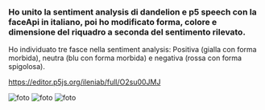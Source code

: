 ### Ho unito la sentiment analysis di dandelion e p5 speech con la faceApi in italiano, poi ho modificato forma, colore e dimensione del riquadro a seconda del sentimento rilevato. 
Ho individuato tre fasce nella sentiment analysis: Positiva (gialla con forma morbida), neutra (blu con forma morbida) e negativa (rossa con forma spigolosa).


https://editor.p5js.org/ileniab/full/O2su00JMJ 


![foto](https://github.com/ileniab/archive/blob/master/ileniab/INVISIBLE/6.Prove_Algoritmi_2/ITALIANO_SentimentAnalysis%2BFaceApi_Video%2BP5speech/it_faceApi-dand-speech_1.png)
![foto](https://github.com/ileniab/archive/blob/master/ileniab/INVISIBLE/6.Prove_Algoritmi_2/ITALIANO_SentimentAnalysis%2BFaceApi_Video%2BP5speech/it_faceApi-dand-speech_2.png)
![foto](https://github.com/ileniab/archive/blob/master/ileniab/INVISIBLE/6.Prove_Algoritmi_2/ITALIANO_SentimentAnalysis%2BFaceApi_Video%2BP5speech/it_faceApi-dand-speech_3.png)


